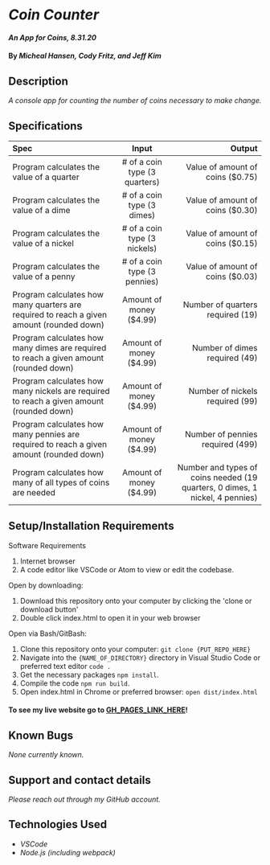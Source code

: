 # _Coin Counter_

#### _An App for Coins, 8.31.20_

#### By _**Micheal Hansen, Cody Fritz, and Jeff Kim**_

## Description

_A console app for counting the number of coins necessary to make change._

## Specifications

| Spec | Input | Output |
| :--- | :---: | ---: |
| Program calculates the value of a quarter | # of a coin type (3 quarters) | Value of amount of coins ($0.75) |
| Program calculates the value of a dime | # of a coin type (3 dimes) | Value of amount of coins ($0.30) |
| Program calculates the value of a nickel | # of a coin type (3 nickels) | Value of amount of coins ($0.15) |
| Program calculates the value of a penny | # of a coin type (3 pennies) | Value of amount of coins ($0.03) |
| Program calculates how many quarters are required to reach a given amount (rounded down) | Amount of money ($4.99) | Number of quarters required (19) |
| Program calculates how many dimes are required to reach a given amount (rounded down) | Amount of money ($4.99) | Number of dimes required (49) |
| Program calculates how many nickels are required to reach a given amount (rounded down) | Amount of money ($4.99) | Number of nickels required (99) |
| Program calculates how many pennies are required to reach a given amount (rounded down) | Amount of money ($4.99) | Number of pennies required (499) |
| Program calculates how many of all types of coins are needed | Amount of money ($4.99) | Number and types of coins needed (19 quarters, 0 dimes, 1 nickel, 4 pennies) |

## Setup/Installation Requirements

Software Requirements
1. Internet browser
2. A code editor like VSCode or Atom to view or edit the codebase.

Open by downloading:
1. Download this repository onto your computer by clicking the 'clone or download button'
2. Double click index.html to open it in your web browser

Open via Bash/GitBash:
1. Clone this repository onto your computer:
`git clone {PUT_REPO_HERE}`
2. Navigate into the `{NAME_OF_DIRECTORY}` directory in Visual Studio Code or preferred text editor
`code .`
3. Get the necessary packages `npm install`.
4. Compile the code `npm run build`.
5. Open index.html in Chrome or preferred browser:
`open dist/index.html`

#### To see my live website go to [GH_PAGES_LINK_HERE](https://sudolphus.github.io/Portfolio/)!


## Known Bugs

_None currently known._

## Support and contact details

_Please reach out through my GitHub account._

## Technologies Used

* _VSCode_
* _Node.js (including webpack)_